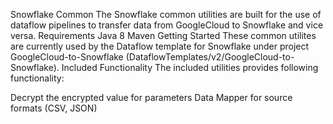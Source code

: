 Snowflake Common
The Snowflake common utilities are built for the use of dataflow pipelines to transfer data from GoogleCloud to Snowflake and vice versa.
Requirements
Java 8
Maven
Getting Started
These common utilites are currently used by the Dataflow template for Snowflake under project GoogleCloud-to-Snowflake (DataflowTemplates/v2/GoogleCloud-to-Snowflake). 
Included Functionality 
The included utilities provides following functionality:

Decrypt the encrypted value for parameters
Data Mapper for source formats (CSV, JSON)
